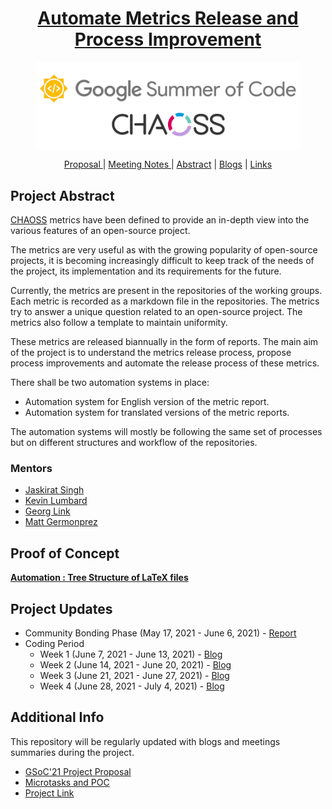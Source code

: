 <h1 align="center"><a href="https://summerofcode.withgoogle.com/projects/#5914002158256128">Automate Metrics Release and Process Improvement</a></h1>
<figure>
  <img src="project/images/chaoss-gsoc.png" align="center">
</figure>
<p align="center">
  <a href="project/Automate-Metrics-Release-and-Process-Improvement.pdf"> Proposal </a>|
  <a href="meetings/"> Meeting Notes </a>| 
  <a href="#project-abstract"> Abstract</a> |
  <a href="blogs/">Blogs</a> |
  <a href="#additional-info"> Links</a>
</p>

## Project Abstract

[CHAOSS](https://github.com/chaoss) metrics have been defined to provide an in-depth view into the various features of an open-source project.

 The metrics are very useful as with the growing popularity of open-source projects, it is becoming increasingly difficult to keep track of the needs of the project, its implementation and its requirements for the future. 

Currently, the metrics are present in the repositories of the working groups. Each metric is recorded as a markdown file in the repositories. The metrics try to answer a unique question related to an open-source project. The metrics also follow a template to maintain uniformity.

These metrics are released biannually in the form of reports. The main aim of the project is to understand the metrics release process, propose process improvements and automate the release process of these metrics.

There shall be two automation systems in place:
- Automation system for English version of the metric report.
- Automation system for translated versions of the metric reports.

The automation systems will mostly be following the same set of processes but on different structures and workflow of the repositories. 

### Mentors

- [Jaskirat Singh](https://github.com/jaskiratsingh2000)
- [Kevin Lumbard](https://github.com/klumb)
- [Georg Link](https://github.com/GeorgLink)
- [Matt Germonprez](https://github.com/germonprez)

## Proof of Concept

**[Automation : Tree Structure of LaTeX files](https://github.com/yash2002109/GSoC-21-Microtasks/tree/main/Automate-LaTeX-Tree)**

## Project Updates

- Community Bonding Phase (May 17, 2021 - June 6, 2021) - [Report](blogs/community-bonding.md)
- Coding Period
  - Week 1 (June 7, 2021 - June 13, 2021) - [Blog](blogs/week-01-coding-period.md)
  - Week 2 (June 14, 2021 - June 20, 2021) - [Blog](blogs/week-02-coding-period.md)
  - Week 3 (June 21, 2021 - June 27, 2021) - [Blog](blogs/week-03-coding-period.md)
  -  Week 4 (June 28, 2021 - July 4, 2021) - [Blog](blogs/week-04-coding-period.md)
    
## Additional Info

This repository will be regularly updated with blogs and meetings summaries during the project.
    
- [GSoC'21 Project Proposal](project/Automate-Metrics-Release-and-Process-Improvement.pdf)
- [Microtasks and POC]()
- [Project Link](https://summerofcode.withgoogle.com/projects/#5914002158256128)
